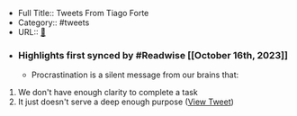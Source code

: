 - Full Title:: Tweets From Tiago Forte
- Category:: #tweets
- URL:: [🔗](https://twitter.com/fortelabs)
- ### Highlights first synced by #Readwise [[October 16th, 2023]]
    - Procrastination is a silent message from our brains that:

1. We don't have enough clarity to complete a task
2. It just doesn't serve a deep enough purpose ([View Tweet](https://twitter.com/fortelabs/status/1713677630115848363))
